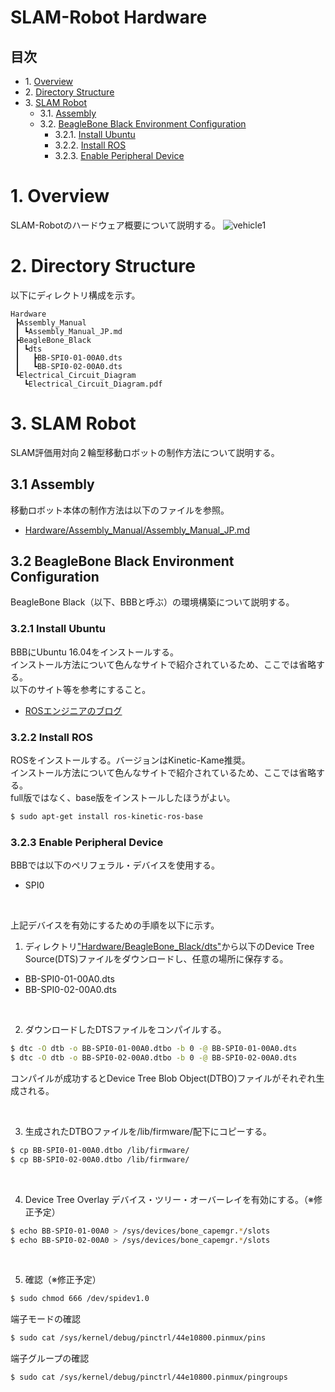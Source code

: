 # SLAM-Robot Hardware

## 目次  
- 1.&nbsp;[Overview](#1-overview)  
- 2.&nbsp;[Directory Structure](#2-directory-structure)  
- 3.&nbsp;[SLAM Robot](#3-slam-robot)  
    - 3.1.&nbsp;[Assembly](#31-assembly)  
    - 3.2.&nbsp;[BeagleBone Black Environment Configuration](#32-beaglebone-black-environment-configuration)  
        - 3.2.1.&nbsp;[Install Ubuntu](#321-install-ubuntu)
        - 3.2.2.&nbsp;[Install ROS](#322-install-ros)
        - 3.2.3.&nbsp;[Enable Peripheral Device](#323-enable-peripheral-device)

# 1. Overview
SLAM-Robotのハードウェア概要について説明する。
![vehicle1](https://farm9.staticflickr.com/8136/29983598960_4a01cd1490_b.jpg)

# 2. Directory Structure
以下にディレクトリ構成を示す。

    Hardware
     ┣Assembly_Manual
     ┃ ┗Assembly_Manual_JP.md
     ┣BeagleBone_Black
     ┃ ┗dts
     ┃   ┣BB-SPI0-01-00A0.dts
     ┃   ┗BB-SPI0-02-00A0.dts
     ┗Electrical_Circuit_Diagram
       ┗Electrical_Circuit_Diagram.pdf

# 3. SLAM Robot
SLAM評価用対向２輪型移動ロボットの制作方法について説明する。

## 3.1 Assembly
移動ロボット本体の制作方法は以下のファイルを参照。
- [Hardware/Assembly_Manual/Assembly_Manual_JP.md](https://github.com/takuyani/SLAM-Robot_Docs/tree/master/Hardware/Assembly_Manual/Assembly_Manual_JP.md)  

## 3.2 BeagleBone Black Environment Configuration
BeagleBone Black（以下、BBBと呼ぶ）の環境構築について説明する。

### 3.2.1 Install Ubuntu
BBBにUbuntu 16.04をインストールする。  
インストール方法について色んなサイトで紹介されているため、ここでは省略する。  
以下のサイト等を参考にすること。  
- [ROSエンジニアのブログ](https://crafty-as-a-fox.tumblr.com/post/145100455806/ubuntu1404-1604%E3%81%B8%E7%A7%BB%E8%A1%8C)

### 3.2.2 Install ROS
ROSをインストールする。バージョンはKinetic-Kame推奨。  
インストール方法について色んなサイトで紹介されているため、ここでは省略する。  
full版ではなく、base版をインストールしたほうがよい。  

```bash
$ sudo apt-get install ros-kinetic-ros-base
```

### 3.2.3 Enable Peripheral Device
BBBでは以下のペリフェラル・デバイスを使用する。
- SPI0
<br>

上記デバイスを有効にするための手順を以下に示す。

1. ディレクトリ["Hardware/BeagleBone_Black/dts"](https://github.com/takuyani/SLAM-Robot_Docs/tree/master/Hardware/BeagleBone_Black/dts)から以下のDevice Tree Source(DTS)ファイルをダウンロードし、任意の場所に保存する。  
- BB-SPI0-01-00A0.dts
- BB-SPI0-02-00A0.dts
<br>

2. ダウンロードしたDTSファイルをコンパイルする。  
```bash
$ dtc -O dtb -o BB-SPI0-01-00A0.dtbo -b 0 -@ BB-SPI0-01-00A0.dts
$ dtc -O dtb -o BB-SPI0-02-00A0.dtbo -b 0 -@ BB-SPI0-02-00A0.dts
```
コンパイルが成功するとDevice Tree Blob Object(DTBO)ファイルがそれぞれ生成される。

<br>

3. 生成されたDTBOファイルを/lib/firmware/配下にコピーする。  
```bash
$ cp BB-SPI0-01-00A0.dtbo /lib/firmware/
$ cp BB-SPI0-02-00A0.dtbo /lib/firmware/
```
<br>

4. Device Tree Overlay
デバイス・ツリー・オーバーレイを有効にする。（※修正予定）  
```bash
$ echo BB-SPI0-01-00A0 > /sys/devices/bone_capemgr.*/slots
$ echo BB-SPI0-02-00A0 > /sys/devices/bone_capemgr.*/slots
```
<br>

5. 確認（※修正予定）  
```bash
$ sudo chmod 666 /dev/spidev1.0
```

端子モードの確認  
```bash
$ sudo cat /sys/kernel/debug/pinctrl/44e10800.pinmux/pins
```

端子グループの確認  
```bash
$ sudo cat /sys/kernel/debug/pinctrl/44e10800.pinmux/pingroups
```


